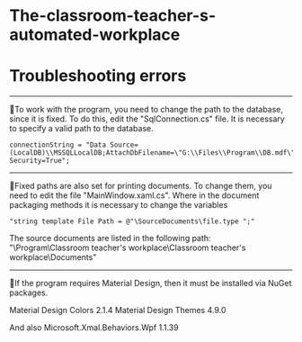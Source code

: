 # The-classroom-teacher-s-automated-workplace

# Troubleshooting errors
____
:black_square_button:To work with the program, you need to change the path to the database, since it is fixed. To do this, edit the "SqlConnection.cs" file. It is necessary to specify a valid path to the database. 
```
connectionString = "Data Source=(LocalDB)\\MSSQLLocalDB;AttachDbFilename=\"G:\\Files\\Program\\DB.mdf\";Integrated Security=True";
```
____
:black_square_button:Fixed paths are also set for printing documents.
To change them, you need to edit the file "MainWindow.xaml.cs". 
Where in the document packaging methods it is necessary to change the variables 
```
"string template File Path = @"\SourceDocuments\file.type ";"
```

The source documents are listed in the following path: "\Program\Classroom teacher's workplace\Classroom teacher's workplace\Documents\"
____
:black_square_button:If the program requires Material Design, then it must be installed via NuGet packages.

Material Design Colors 2.1.4
Material Design Themes 4.9.0

And also Microsoft.Xmal.Behaviors.Wpf 1.1.39